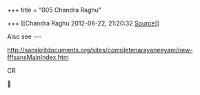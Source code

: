 +++
title = "005 Chandra Raghu"

+++
[[Chandra Raghu	2012-06-22, 21:20:32 [Source](https://groups.google.com/g/samskrita/c/Xn6oQHshDyI)]]



Also see ---

  

<http://sanskritdocuments.org/sites/completenarayaneeyam/new-fffsansMainIndex.htm>

  

CR



